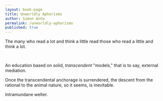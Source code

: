 ```yaml
---
layout: book-page
title: Unworldly Aphorisms
author: Simon Ante
permalink: /unworldly-aphorisms
published: true
---
```


The many who read a lot and think a little read those who read a little and think a lot.

<br>

An education based on solid, _transcendent_ "models," that is to say, external mediation.

Once the transcendental anchorage is surrendered, the descent from the rational to the animal nature, so it seems, is inevitable.

Intramundane welter.

<br>

